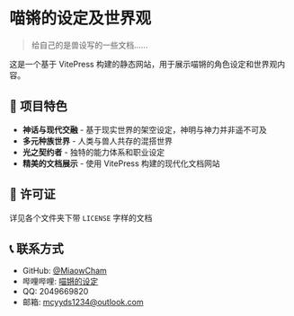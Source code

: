 # 喵锵的设定及世界观

> 给自己的是兽设写的一些文档……

这是一个基于 VitePress 构建的静态网站，用于展示喵锵的角色设定和世界观内容。

## 🌟 项目特色

- **神话与现代交融** - 基于现实世界的架空设定，神明与神力并非遥不可及
- **多元种族世界** - 人类与兽人共存的混搭世界
- **光之契约者** - 独特的能力体系和职业设定
- **精美的文档展示** - 使用 VitePress 构建的现代化文档网站

## 📄 许可证

详见各个文件夹下带 `LICENSE` 字样的文档

## 📞 联系方式

- GitHub: [@MiaowCham](https://github.com/MiaowCham)
- 哔哩哔哩: [喵锵的设定](https://space.bilibili.com/485769432)
- QQ: 2049669820
- 邮箱: mcyyds1234@outlook.com
